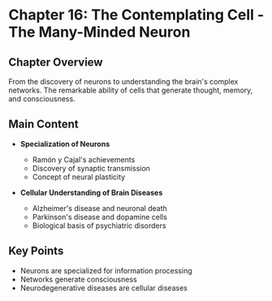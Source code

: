 # Chapter 16: The Contemplating Cell - The Many-Minded Neuron

## Chapter Overview
From the discovery of neurons to understanding the brain's complex networks. The remarkable ability of cells that generate thought, memory, and consciousness.

## Main Content
- **Specialization of Neurons**
  - Ramón y Cajal's achievements
  - Discovery of synaptic transmission
  - Concept of neural plasticity

- **Cellular Understanding of Brain Diseases**
  - Alzheimer's disease and neuronal death
  - Parkinson's disease and dopamine cells
  - Biological basis of psychiatric disorders

## Key Points
- Neurons are specialized for information processing
- Networks generate consciousness
- Neurodegenerative diseases are cellular diseases